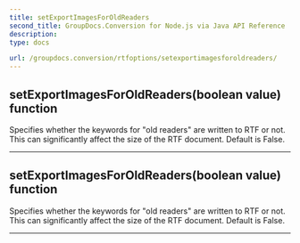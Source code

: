 ```yaml
---
title: setExportImagesForOldReaders
second_title: GroupDocs.Conversion for Node.js via Java API Reference
description: 
type: docs

url: /groupdocs.conversion/rtfoptions/setexportimagesforoldreaders/
---
```


## setExportImagesForOldReaders(boolean value)  function

 Specifies whether the keywords for "old readers" are written to RTF or not.
 This can significantly affect the size of the RTF document. Default is False.
 


---


## setExportImagesForOldReaders(boolean value)  function

 Specifies whether the keywords for "old readers" are written to RTF or not.
 This can significantly affect the size of the RTF document. Default is False.
 


---


